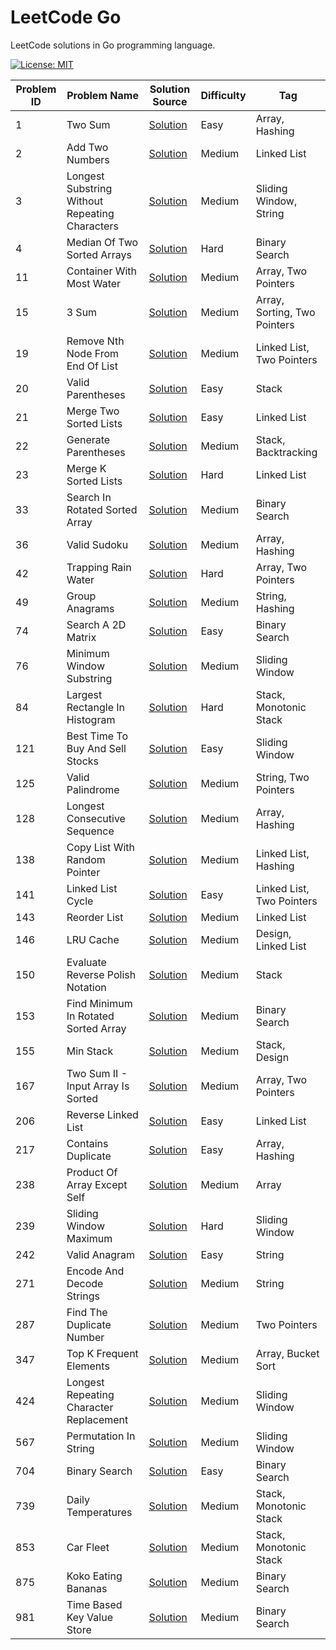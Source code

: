 # LeetCode Go

LeetCode solutions in Go programming language.

[![License: MIT](https://img.shields.io/badge/License-MIT-yellow.svg)](https://github.com/anirudhology/leetcode-go/blob/main/LICENSE)

| Problem ID | Problem Name                                   | Solution Source                                                                       | Difficulty | Tag                          |
| ---------- | ---------------------------------------------- | ------------------------------------------------------------------------------------- | ---------- | ---------------------------- |
| 1          | Two Sum                                        | [Solution](problems/array/two_sum.go)                                                 | Easy       | Array, Hashing               |
| 2          | Add Two Numbers                                | [Solution](problems/linked_list/add_two_numbers.go)                                   | Medium     | Linked List                  |
| 3          | Longest Substring Without Repeating Characters | [Solution](problems/sliding_window/longest_substring_without_repeating_characters.go) | Medium     | Sliding Window, String       |
| 4          | Median Of Two Sorted Arrays                    | [Solution](problems/binary_search/median_of_two_sorted_arrays.go)                     | Hard       | Binary Search                |
| 11         | Container With Most Water                      | [Solution](problems/array/container_with_most_water.go)                               | Medium     | Array, Two Pointers          |
| 15         | 3 Sum                                          | [Solution](problems/array/three_sum.go)                                               | Medium     | Array, Sorting, Two Pointers |
| 19         | Remove Nth Node From End Of List               | [Solution](problems/linked_list/remove_nth_node_from_end_of_list.go)                  | Medium     | Linked List, Two Pointers    |
| 20         | Valid Parentheses                              | [Solution](problems/stack/valid_parentheses.go)                                       | Easy       | Stack                        |
| 21         | Merge Two Sorted Lists                         | [Solution](problems/linked_lists/merge_two_sorted_lists.go)                           | Easy       | Linked List                  |
| 22         | Generate Parentheses                           | [Solution](problems/stack/generate_parentheses.go)                                    | Medium     | Stack, Backtracking          |
| 23         | Merge K Sorted Lists                           | [Solution](problems/linked_lists/merge_k_sorted_lists.go)                             | Hard       | Linked List                  |
| 33         | Search In Rotated Sorted Array                 | [Solution](problems/binary_search/search_in_rotated_sorted_array.go)                  | Medium     | Binary Search                |
| 36         | Valid Sudoku                                   | [Solution](problems/array/valid_sudoku.go)                                            | Medium     | Array, Hashing               |
| 42         | Trapping Rain Water                            | [Solution](problems/array/trapping_rain_water.go)                                     | Hard       | Array, Two Pointers          |
| 49         | Group Anagrams                                 | [Solution](problems/strings/group_anagrams.go)                                        | Medium     | String, Hashing              |
| 74         | Search A 2D Matrix                             | [Solution](problems/binary_search/search_a_2d_matrix.go)                              | Easy       | Binary Search                |
| 76         | Minimum Window Substring                       | [Solution](problems/sliding_window/minimum_window_substring.go)                       | Medium     | Sliding Window               |
| 84         | Largest Rectangle In Histogram                 | [Solution](problems/stack/largest_rectangle_in_histogram.go)                          | Hard       | Stack, Monotonic Stack       |
| 121        | Best Time To Buy And Sell Stocks               | [Solution](problems/sliding_window/best_time_to_buy_and_sell_stocks.go)               | Easy       | Sliding Window               |
| 125        | Valid Palindrome                               | [Solution](problems/strings/valid_palindrome.go)                                      | Medium     | String, Two Pointers         |
| 128        | Longest Consecutive Sequence                   | [Solution](problems/array/longest_consecutive_sequence.go)                            | Medium     | Array, Hashing               |
| 138        | Copy List With Random Pointer                  | [Solution](problems/linked_list/copy_list_with_random_pointer.go)                     | Medium     | Linked List, Hashing         |
| 141        | Linked List Cycle                              | [Solution](problems/linked_list/linked_list_cycle.go)                                 | Easy       | Linked List, Two Pointers    |
| 143        | Reorder List                                   | [Solution](problems/linked_list/reorder_list.go)                                      | Medium     | Linked List                  |
| 146        | LRU Cache                                      | [Solution](problems/design/lru_cache.go)                                              | Medium     | Design, Linked List          |
| 150        | Evaluate Reverse Polish Notation               | [Solution](problems/stack/evaluate_reverse_polish_notation.go)                        | Medium     | Stack                        |
| 153        | Find Minimum In Rotated Sorted Array           | [Solution](problems/binary_search/find_minimum_in_rotated_sorted_array.go)            | Medium     | Binary Search                |
| 155        | Min Stack                                      | [Solution](problems/stack/min_stack.go)                                               | Medium     | Stack, Design                |
| 167        | Two Sum II - Input Array Is Sorted             | [Solution](problems/array/two_sum_ii_input_array_is_sorted.go)                        | Medium     | Array, Two Pointers          |
| 206        | Reverse Linked List                            | [Solution](problems/linked_list/reverse_linked_list.go)                               | Easy       | Linked List                  |
| 217        | Contains Duplicate                             | [Solution](problems/array/contains_duplicate.go)                                      | Easy       | Array, Hashing               |
| 238        | Product Of Array Except Self                   | [Solution](problems/array/product_of_array_except_self.go)                            | Medium     | Array                        |
| 239        | Sliding Window Maximum                         | [Solution](problems/sliding_window/sliding_window_maximum.go)                         | Hard       | Sliding Window               |
| 242        | Valid Anagram                                  | [Solution](problems/strings/valid_anagram.go)                                         | Easy       | String                       |
| 271        | Encode And Decode Strings                      | [Solution](problems/strings/encode_and_decode_strings.go)                             | Medium     | String                       |
| 287        | Find The Duplicate Number                      | [Solution](problems/linked_list/find_the_duplicate_number.go)                         | Medium     | Two Pointers                 |
| 347        | Top K Frequent Elements                        | [Solution](problems/array/top_k_frequent_elements.go)                                 | Medium     | Array, Bucket Sort           |
| 424        | Longest Repeating Character Replacement        | [Solution](problems/sliding_window/longest_repeating_character_replacement.go)        | Medium     | Sliding Window               |
| 567        | Permutation In String                          | [Solution](problems/sliding_window/permutation_in_string.go)                          | Medium     | Sliding Window               |
| 704        | Binary Search                                  | [Solution](problems/binary_search/binary_search.go)                                   | Easy       | Binary Search                |
| 739        | Daily Temperatures                             | [Solution](problems/stack/daily_temperatures.go)                                      | Medium     | Stack, Monotonic Stack       |
| 853        | Car Fleet                                      | [Solution](problems/stack/car_fleet.go)                                               | Medium     | Stack, Monotonic Stack       |
| 875        | Koko Eating Bananas                            | [Solution](problems/binary_search/koko_eating_bananas.go)                             | Medium     | Binary Search                |
| 981        | Time Based Key Value Store                     | [Solution](problems/binary_search/time_based_key_value_store.go)                      | Medium     | Binary Search                |